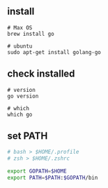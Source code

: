 ## install
```console
# Max OS
brew install go

# ubuntu
sudo apt-get install golang-go
```

## check installed
```console
# version
go version

# which
which go
```

## set PATH
```sh
# bash > $HOME/.profile
# zsh > $HOME/.zshrc

export GOPATH=$HOME
export PATH=$PATH:$GOPATH/bin
```
